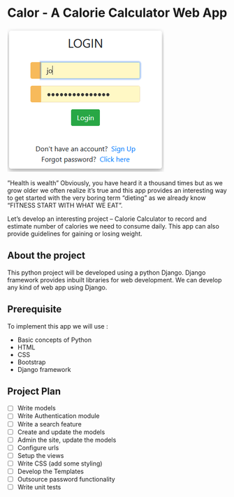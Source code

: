 # Calor - A Calorie Calculator Web App

![img.png](img.png)

”Health is wealth” Obviously, you have heard it a thousand times but as we grow
older we often realize it’s true and this app provides an interesting way to get
started with the very boring term “dieting” as we already know “FITNESS START
WITH WHAT WE EAT”.

Let’s develop an interesting project – Calorie Calculator to record and estimate
number of calories we need to consume daily. This app can also provide
guidelines for gaining or losing weight.

## About the project

This python project will be developed using a python Django. Django 
framework provides inbuilt libraries for web development. We can develop any 
kind of web app using Django.

## Prerequisite

To implement this app we will use :

- Basic concepts of Python
- HTML
- CSS
- Bootstrap
- Django framework

## Project Plan

- [ ] Write models
- [ ] Write Authentication module
- [ ] Write a search feature
- [ ] Create and update the models
- [ ] Admin the site, update the models
- [ ] Configure urls
- [ ] Setup the views
- [ ] Write CSS (add some styling)
- [ ] Develop the Templates
- [ ] Outsource password functionality
- [ ] Write unit tests